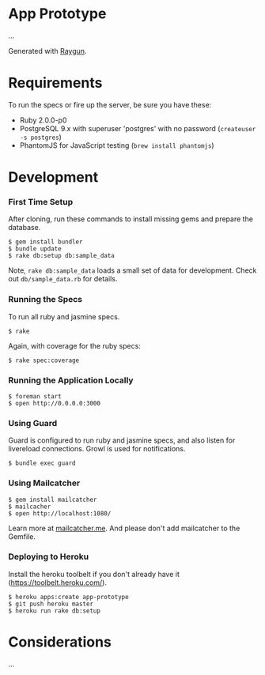 # App Prototype

...

Generated with [Raygun](https://github.com/carbonfive/raygun).

# Requirements

To run the specs or fire up the server, be sure you have these:

* Ruby 2.0.0-p0
* PostgreSQL 9.x with superuser 'postgres' with no password (```createuser -s postgres```)
* PhantomJS for JavaScript testing (```brew install phantomjs```)

# Development

### First Time Setup

After cloning, run these commands to install missing gems and prepare the database.

    $ gem install bundler
    $ bundle update
    $ rake db:setup db:sample_data

Note, ```rake db:sample_data``` loads a small set of data for development. Check out ```db/sample_data.rb``` for details.

### Running the Specs

To run all ruby and jasmine specs.

    $ rake

Again, with coverage for the ruby specs:

    $ rake spec:coverage

### Running the Application Locally

    $ foreman start
    $ open http://0.0.0.0:3000

### Using Guard

Guard is configured to run ruby and jasmine specs, and also listen for livereload connections. Growl is used for notifications.

    $ bundle exec guard

### Using Mailcatcher

    $ gem install mailcatcher
    $ mailcacher
    $ open http://localhost:1080/

Learn more at [mailcatcher.me](http://mailcatcher.me/). And please don't add mailcatcher to the Gemfile.

### Deploying to Heroku

Install the heroku toolbelt if you don't already have it (https://toolbelt.heroku.com/).

    $ heroku apps:create app-prototype
    $ git push heroku master
    $ heroku run rake db:setup

# Considerations

...
